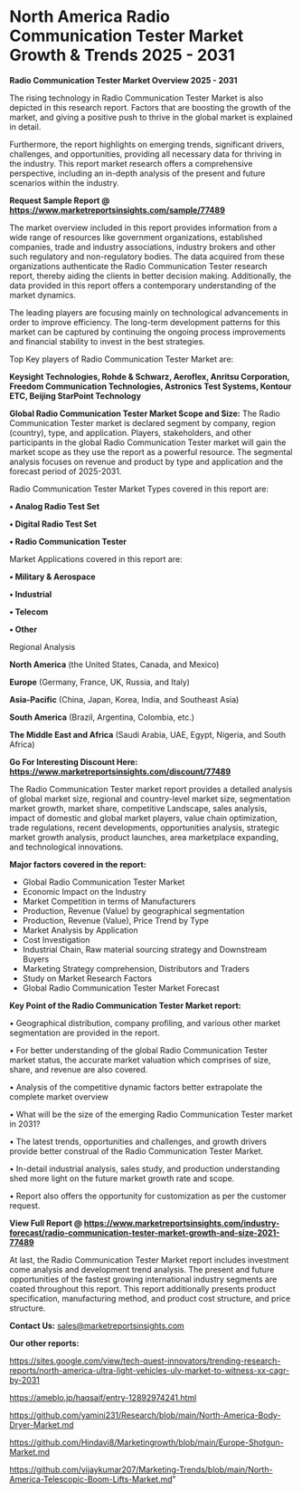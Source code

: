 # North America Radio Communication Tester Market Growth & Trends 2025 - 2031

<Strong> Radio Communication Tester Market Overview 2025 - 2031</strong>

The rising technology in Radio Communication Tester Market is also depicted in this research report. Factors that are boosting the growth of the market, and giving a positive push to thrive in the global market is explained in detail.

Furthermore, the report highlights on emerging trends, significant drivers, challenges, and opportunities, providing all necessary data for thriving in the industry. This report market research offers a comprehensive perspective, including an in-depth analysis of the present and future scenarios within the industry.

<strong>Request Sample Report @ <a href=https://www.marketreportsinsights.com/sample/77489>https://www.marketreportsinsights.com/sample/77489</a></strong>

The market overview included in this report provides information from a wide range of resources like government organizations, established companies, trade and industry associations, industry brokers and other such regulatory and non-regulatory bodies. The data acquired from these organizations authenticate the Radio Communication Tester research report, thereby aiding the clients in better decision making. Additionally, the data provided in this report offers a contemporary understanding of the market dynamics.

The leading players are focusing mainly on technological advancements in order to improve efficiency. The long-term development patterns for this market can be captured by continuing the ongoing process improvements and financial stability to invest in the best strategies.

Top Key players of Radio Communication Tester Market are:

<strong>Keysight Technologies, Rohde & Schwarz, Aeroflex, Anritsu Corporation, Freedom Communication Technologies, Astronics Test Systems, Kontour ETC, Beijing StarPoint Technology</strong>

<strong><b>Global Radio Communication Tester Market Scope and Size:</b></strong>
The Radio Communication Tester market is declared segment by company, region (country), type, and application. Players, stakeholders, and other participants in the global Radio Communication Tester market will gain the market scope as they use the report as a powerful resource. The segmental analysis focuses on revenue and product by type and application and the forecast period of 2025-2031.

Radio Communication Tester Market Types covered in this report are:

<strong>• Analog Radio Test Set

• Digital Radio Test Set

• Radio Communication Tester</strong>

Market Applications covered in this report are:

<strong>• Military & Aerospace

• Industrial

• Telecom

• Other</strong> 

Regional Analysis

<strong>North America</strong> (the United States, Canada, and Mexico)

<strong>Europe</strong> (Germany, France, UK, Russia, and Italy)

<strong>Asia-Pacific</strong> (China, Japan, Korea, India, and Southeast Asia)

<strong>South America</strong> (Brazil, Argentina, Colombia, etc.)

<strong>The Middle East and Africa</strong> (Saudi Arabia, UAE, Egypt, Nigeria, and South Africa)

<strong>Go For Interesting Discount Here: <a href=https://www.marketreportsinsights.com/discount/77489>https://www.marketreportsinsights.com/discount/77489</a></strong>

The Radio Communication Tester market report provides a detailed analysis of global market size, regional and country-level market size, segmentation market growth, market share, competitive Landscape, sales analysis, impact of domestic and global market players, value chain optimization, trade regulations, recent developments, opportunities analysis, strategic market growth analysis, product launches, area marketplace expanding, and technological innovations.

<strong><b>Major factors covered in the report:</b></strong>
<ul>
  <li>Global Radio Communication Tester Market </li>
  <li>Economic Impact on the Industry</li>
  <li>Market Competition in terms of Manufacturers</li>
  <li>Production, Revenue (Value) by geographical segmentation</li>
  <li>Production, Revenue (Value), Price Trend by Type</li>
  <li>Market Analysis by Application</li>
  <li>Cost Investigation</li>
  <li>Industrial Chain, Raw material sourcing strategy and Downstream Buyers</li>
  <li>Marketing Strategy comprehension, Distributors and Traders</li>
  <li>Study on Market Research Factors</li>
  <li>Global Radio Communication Tester Market Forecast</li>
</ul>

<strong><b>Key Point of the Radio Communication Tester Market report:</b></strong>

• Geographical distribution, company profiling, and various other market segmentation are provided in the report.

• For better understanding of the global Radio Communication Tester market status, the accurate market valuation which comprises of size, share, and revenue are also covered.

• Analysis of the competitive dynamic factors better extrapolate the complete market overview

• What will be the size of the emerging Radio Communication Tester market in 2031?

• The latest trends, opportunities and challenges, and growth drivers provide better construal of the Radio Communication Tester Market.

• In-detail industrial analysis, sales study, and production understanding shed more light on the future market growth rate and scope.

• Report also offers the opportunity for customization as per the customer request.

<strong><b>View Full Report @ <a href=https://www.marketreportsinsights.com/industry-forecast/radio-communication-tester-market-growth-and-size-2021-77489>https://www.marketreportsinsights.com/industry-forecast/radio-communication-tester-market-growth-and-size-2021-77489</a></b></strong>


At last, the Radio Communication Tester Market report includes investment come analysis and development trend analysis. The present and future opportunities of the fastest growing international industry segments are coated throughout this report. This report additionally presents product specification, manufacturing method, and product cost structure, and price structure.

<strong>Contact Us:</strong>
sales@marketreportsinsights.com

<strong>Our other reports:</strong>

<a href=https://sites.google.com/view/tech-quest-innovators/trending-research-reports/north-america-ultra-light-vehicles-ulv-market-to-witness-xx-cagr-by-2031>https://sites.google.com/view/tech-quest-innovators/trending-research-reports/north-america-ultra-light-vehicles-ulv-market-to-witness-xx-cagr-by-2031</a>

<a href=https://ameblo.jp/haqsaif/entry-12892974241.html>https://ameblo.jp/haqsaif/entry-12892974241.html</a>

<a href=https://github.com/yamini231/Research/blob/main/North-America-Body-Dryer-Market.md>https://github.com/yamini231/Research/blob/main/North-America-Body-Dryer-Market.md</a>

<a href=https://github.com/Hindavi8/Marketingrowth/blob/main/Europe-Shotgun-Market.md>https://github.com/Hindavi8/Marketingrowth/blob/main/Europe-Shotgun-Market.md</a>

<a href=https://github.com/vijaykumar207/Marketing-Trends/blob/main/North-America-Telescopic-Boom-Lifts-Market.md>https://github.com/vijaykumar207/Marketing-Trends/blob/main/North-America-Telescopic-Boom-Lifts-Market.md</a>"
